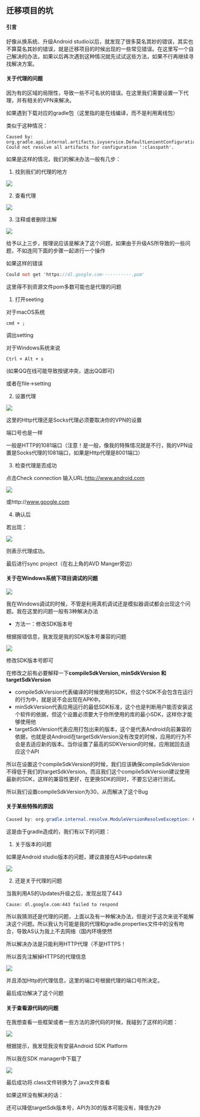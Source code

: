 ## 迁移项目的坑

#### 引言

好像从换系统、升级Android studio以后，就发现了很多莫名其妙的错误，其实也不算莫名其妙的错误，就是迁移项目的时候出现的一些常见错误。在这里写一个自己解决的办法，如果以后再次遇到这种情况就先试试这些方法，如果不行再继续寻找解决方案。

#### 关于代理的问题

因为有的区域的局限性，导致一些不可名状的错误。在这里我们需要设置一下代理，并有相关的VPN来解决。

如果遇到下载对应的gradle包（这里指的是在线编译，而不是利用离线包）

类似于这种情况：

```log
Caused by: org.gradle.api.internal.artifacts.ivyservice.DefaultLenientConfiguration$ArtifactResolveException: Could not resolve all artifacts for configuration ':classpath'.
```

如果是这样的情况，我们的解决办法一般有几步：

1. 找到我们的代理的地方

![](https://s1.ax1x.com/2020/07/14/UUCxWF.png)

2. 查看代理

![](https://s1.ax1x.com/2020/07/14/UUVSSK.png)

3. 注释或者删除注解

![](https://s1.ax1x.com/2020/07/14/UUVaXF.png)

给予以上三步，按理说应该是解决了这个问题，如果由于升级AS所导致的一些问题，不如连同下面的步骤一起进行一个操作

如果这样的错误

```verilog
Could not get 'https://dl.google.com···········.pom'
```

这里得不到资源文件pom多数可能也是代理的问题

1. 打开seeting

对于macOS系统

```
cmd + ;
```

调出setting

对于Windows系统来说

```
Ctrl + Alt + s
```

(如果QQ在线可能导致按键冲突，退出QQ即可)

或者在file->setting

2. 设置代理

![](https://s1.ax1x.com/2020/07/14/UUmH91.png)

这里的Http代理还是Socks代理必须要取决你的VPN的设置

端口号也是一样

一般是HTTP的1081端口（注意！是一般，像我的特殊情况就是不行，我的VPN设置是Socks代理的1081端口，如果是Http代理是8001端口）

3. 检查代理是否成功

点击Check connection 输入URL:http://www.android.com

![](https://s1.ax1x.com/2020/07/14/UUnM3q.png)

或http://www.google.com

4. 确认后

若出现：

![](https://s1.ax1x.com/2020/07/14/UUnIr8.png)

则表示代理成功。

最后进行sync project（在右上角的AVD Manger旁边）

#### 关于在Windows系统下项目调试的问题

![](https://s1.ax1x.com/2020/07/18/U2emKU.png)

我在Windows调试的时候，不管是利用真机调试还是模拟器调试都会出现这个问题。我在这里的问题一般有3种解决办法

* 方法一：修改SDK版本号

根据报错信息，我发现是我的SDK版本号兼容的问题

![](https://s1.ax1x.com/2020/07/18/U2mkee.png)

修改SDK版本号即可

在修改之前有必要解释一下**compileSdkVersion, minSdkVersion 和 targetSdkVersion** 

* compileSdkVersion代表编译的时候使用的SDK，但这个SDK不会包含在运行的行为中，就是说不会出现在APK中。
* minSdkVersion代表应用运行的最低SDK标准，这个也是判断用户能否安装这个软件的依据，但这个设置必须要大于你所使用的库的最小SDK，这样你才能够使用他
* targetSdkVersion代表应用打包出来的版本，这个是代表Android向前兼容的依据，也就是说Android在targetSdkVersion没有改变的时候，应用的行为不会是去适应新的版本。当你设置了最高的SDKVersion的时候，应用就回去适应这个API

所以在设置这个compileSdkVersion的时候，我们应该确保compileSdkVersion不得低于我们的targetSdkVersion。而且我们这个compileSdkVersion建议使用最新的SDK，这样的兼容性更好，在更换SDK的同时，不要忘记进行测试。

所以我们设置compileSdkVersion为30，从而解决了这个Bug

#### 关于某些特殊的原因

```java
Caused by: org.gradle.internal.resolve.ModuleVersionResolveException: Could not resolve com.android.tools.build:gradle:3.5.2.
```

这是由于gradle造成的，我们有以下的问题：

1. 关于版本的问题

如果是Android studio版本的问题，建议直接在AS中updates来

![](https://s1.ax1x.com/2020/07/25/aSxeBQ.png)



2. 还是关于代理的问题

当我利用AS的Updates升级之后，发现出现了443

```
Cause: dl.google.com:443 failed to respond
```

所以我猜测还是代理的问题，上面以及有一种解决办法，但是对于这次来说不能解决这个问题。所以我认为可能是我的代理和gradle.properties文件中的没有吻合，导致AS认为我上不去网络（国内环境使然

所以解决办法是只能利用HTTP代理（不是HTTPS！

所以首先注解掉HTTPS的代理信息

![](https://s1.ax1x.com/2020/07/26/a9A0EV.png)

并且添加Http的代理信息，这里的端口号根据代理的端口号所决定。

最后成功解决了这个问题

#### 关于查看源代码的问题

在我想查看一些框架或者一些方法的源代码的时候，我碰到了这样的问题：

![](https://s1.ax1x.com/2020/08/04/adHQAI.png)

根据提示，我发现我没有安装Android SDK Platform

所以我在SDK manager中下载了

![](https://s1.ax1x.com/2020/08/04/adHB40.png)

最后成功将.class文件转换为了.java文件查看

如果这样没有解决的话：

还可以降低targetSdk版本号，API为30的版本可能没有，降低为29